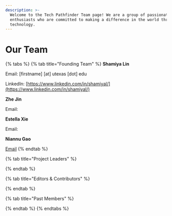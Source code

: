 ```yaml
---
description: >-
  Welcome to the Tech Pathfinder Team page! We are a group of passionate tech
  enthusiasts who are committed to making a difference in the world through
  technology.
---
```


# Our Team

{% tabs %}
{% tab title="Founding Team" %}
**Shamiya Lin**

Email: \[firstname] \[at] utexas \[dot] edu

LinkedIn: [https://www.linkedin.com/in/shamiyal/](https://www.linkedin.com/in/shamiyal/)



**Zhe Jin**

Email:&#x20;



**Estella Xie**

Email:&#x20;



**Niannu Gao**

[Email](mailto:ngao516@outlook.com)
{% endtab %}

{% tab title="Project Leaders" %}

{% endtab %}

{% tab title="Editors & Contributors" %}

{% endtab %}

{% tab title="Past Members" %}

{% endtab %}
{% endtabs %}

